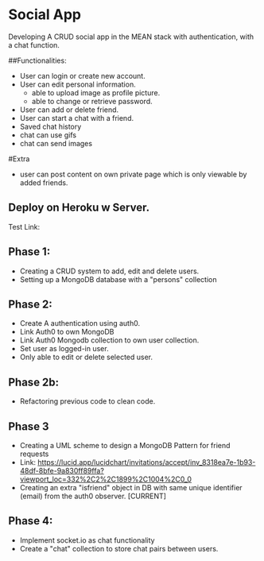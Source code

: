 # Social App
Developing A CRUD social app in the MEAN stack with authentication, with a chat function.

##Functionalities:
- User can login or create new account.
- User can edit personal information.
  - able to upload image as profile picture.
  - able to change or retrieve password.
- User can add or delete friend.
- User can start a chat with a friend.
- Saved chat history
- chat can use gifs
- chat can send images

#Extra
- user can post content on own private page which is only viewable by added friends.

## Deploy on Heroku w Server.
Test Link: 

## Phase 1:
- Creating a CRUD system to add, edit and delete users.
- Setting up a MongoDB database with a "persons" collection

## Phase 2:
- Create A authentication using auth0.
- Link Auth0 to own MongoDB
- Link Auth0 Mongodb collection to own user collection.
- Set user as logged-in user.
- Only able to edit or delete selected user.

## Phase 2b:
- Refactoring previous code to clean code.

## Phase 3 
- Creating a UML scheme to design a MongoDB Pattern for friend requests
 - Link: https://lucid.app/lucidchart/invitations/accept/inv_8318ea7e-1b93-48df-8bfe-9a830ff89ffa?viewport_loc=332%2C2%2C1899%2C1004%2C0_0
- Creating an extra "isfriend" object in DB with same unique identifier (email) from the auth0 observer. [CURRENT]

## Phase 4:
- Implement socket.io as chat functionality
- Create a "chat" collection to store chat pairs between users.